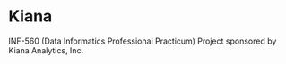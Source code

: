 # Kiana
INF-560 (Data Informatics Professional Practicum) Project sponsored by Kiana Analytics, Inc.
